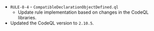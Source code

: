 - `RULE-8-4` - `CompatibleDeclarationObjectDefined.ql`
  - Update rule implementation based on changes in the CodeQL libraries.
- Updated the CodeQL version to `2.10.5`.